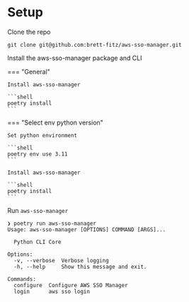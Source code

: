 # Setup

Clone the repo

```shell
git clone git@github.com:brett-fitz/aws-sso-manager.git
```

Install the aws-sso-manager package and CLI

=== "General"

    Install aws-sso-manager

    ```shell
    poetry install
    ```

=== "Select env python version"

    Set python environment

    ```shell
    poetry env use 3.11
    ```

    Install aws-sso-manager

    ```shell
    poetry install
    ```

Run `aws-sso-manager`

```shell
❯ poetry run aws-sso-manager 
Usage: aws-sso-manager [OPTIONS] COMMAND [ARGS]...

  Python CLI Core

Options:
  -v, --verbose  Verbose logging
  -h, --help     Show this message and exit.

Commands:
  configure  Configure AWS SSO Manager
  login      aws sso login
```
